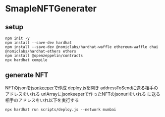 # SmapleNFTGenerater
## setup
```
npm init -y
npm install --save-dev hardhat
npm install --save-dev @nomiclabs/hardhat-waffle ethereum-waffle chai @nomiclabs/hardhat-ethers ethers
npm install @openzeppelin/contracts
npx hardhat compile
```
## generate NFT
NFTのjsonを[jsonkeeper](https://jsonkeeper.com/)で作成
deploy.jsを開き
addressToSendに送る相手のアドレスをいれる
uriArrayにjsonkeeperで作ったNFTのjsonuriをいれる
に送る相手のアドレスをいれ以下を実行する

```
npx hardhat run scripts/deploy.js --network mumbai
```
